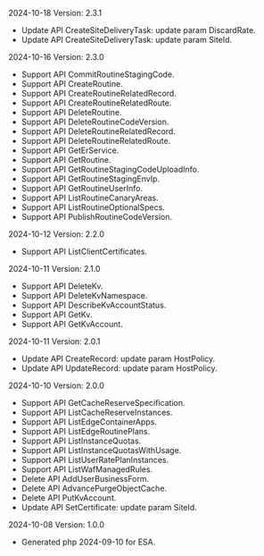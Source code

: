 2024-10-18 Version: 2.3.1
- Update API CreateSiteDeliveryTask: update param DiscardRate.
- Update API CreateSiteDeliveryTask: update param SiteId.


2024-10-16 Version: 2.3.0
- Support API CommitRoutineStagingCode.
- Support API CreateRoutine.
- Support API CreateRoutineRelatedRecord.
- Support API CreateRoutineRelatedRoute.
- Support API DeleteRoutine.
- Support API DeleteRoutineCodeVersion.
- Support API DeleteRoutineRelatedRecord.
- Support API DeleteRoutineRelatedRoute.
- Support API GetErService.
- Support API GetRoutine.
- Support API GetRoutineStagingCodeUploadInfo.
- Support API GetRoutineStagingEnvIp.
- Support API GetRoutineUserInfo.
- Support API ListRoutineCanaryAreas.
- Support API ListRoutineOptionalSpecs.
- Support API PublishRoutineCodeVersion.


2024-10-12 Version: 2.2.0
- Support API ListClientCertificates.


2024-10-11 Version: 2.1.0
- Support API DeleteKv.
- Support API DeleteKvNamespace.
- Support API DescribeKvAccountStatus.
- Support API GetKv.
- Support API GetKvAccount.


2024-10-11 Version: 2.0.1
- Update API CreateRecord: update param HostPolicy.
- Update API UpdateRecord: update param HostPolicy.


2024-10-10 Version: 2.0.0
- Support API GetCacheReserveSpecification.
- Support API ListCacheReserveInstances.
- Support API ListEdgeContainerApps.
- Support API ListEdgeRoutinePlans.
- Support API ListInstanceQuotas.
- Support API ListInstanceQuotasWithUsage.
- Support API ListUserRatePlanInstances.
- Support API ListWafManagedRules.
- Delete API AddUserBusinessForm.
- Delete API AdvancePurgeObjectCache.
- Delete API PutKvAccount.
- Update API SetCertificate: update param SiteId.


2024-10-08 Version: 1.0.0
- Generated php 2024-09-10 for ESA.

